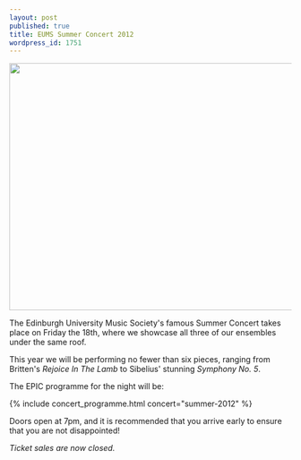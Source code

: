 ```yaml
---
layout: post
published: true
title: EUMS Summer Concert 2012
wordpress_id: 1751
---
```


<a title="buy tickets online" href="http://www.ticketsource.co.uk/event/22859">
  <img src="{{ site.external_assets }}/posters/20120518_summer.jpg" alt="" width="620" height="441">
</a>

The Edinburgh University Music Society's famous Summer Concert takes place on
Friday the 18th, where we showcase all three of our ensembles under the same
roof.

This year we will be performing no fewer than six pieces, ranging from
Britten's *Rejoice In The Lamb* to Sibelius' stunning *Symphony No. 5*.

The EPIC programme for the night will be:

{% include concert_programme.html concert="summer-2012" %}

Doors open at 7pm, and it is recommended that you arrive early to ensure that
you are not disappointed!

*Ticket sales are now closed.*
